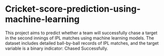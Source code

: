 # Cricket-score-prediction-using-machine-learning
This project aims to predict whether a team will successfully chase a target in the second innings of IPL matches using machine learning models. The dataset includes detailed ball-by-ball records of IPL matches, and the target variable is a binary indicator: Chased Successfully.
